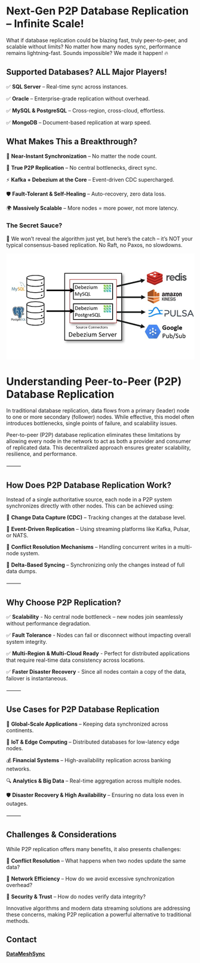 
# Next-Gen P2P Database Replication – Infinite Scale!

What if database replication could be blazing fast, truly peer-to-peer, and scalable without limits? No matter how many nodes sync, performance remains lightning-fast. Sounds impossible? We made it happen! 🔥

## Supported Databases? ALL Major Players!

✅ **SQL Server** – Real-time sync across instances.

✅ **Oracle** – Enterprise-grade replication without overhead.

✅ **MySQL & PostgreSQL** – Cross-region, cross-cloud, effortless.

✅ **MongoDB** – Document-based replication at warp speed.

## What Makes This a Breakthrough?

🚀 **Near-Instant Synchronization** – No matter the node count.

🔗 **True P2P Replication** – No central bottlenecks, direct sync.

⚡ **Kafka + Debezium at the Core** – Event-driven CDC supercharged.

🛡️ **Fault-Tolerant & Self-Healing** – Auto-recovery, zero data loss.

🌍 **Massively Scalable** – More nodes = more power, not more latency.


### The Secret Sauce?

🔐 We won’t reveal the algorithm just yet, but here’s the catch – it’s NOT your typical consensus-based replication. No Raft, no Paxos, no slowdowns.

![image](images/IMG_0810.JPG)

# Understanding Peer-to-Peer (P2P) Database Replication

In traditional database replication, data flows from a primary (leader) node to one or more secondary (follower) nodes. While effective, this model often introduces bottlenecks, single points of failure, and scalability issues.

Peer-to-peer (P2P) database replication eliminates these limitations by allowing every node in the network to act as both a provider and consumer of replicated data. This decentralized approach ensures greater scalability, resilience, and performance.

⸻

## How Does P2P Database Replication Work?

Instead of a single authoritative source, each node in a P2P system synchronizes directly with other nodes. This can be achieved using:

🔹 **Change Data Capture (CDC)** – Tracking changes at the database level.

🔹 **Event-Driven Replication** – Using streaming platforms like Kafka, Pulsar, or NATS.

🔹 **Conflict Resolution Mechanisms** – Handling concurrent writes in a multi-node system.

🔹 **Delta-Based Syncing** – Synchronizing only the changes instead of full data dumps.


⸻

## Why Choose P2P Replication?

✅ **Scalability** - No central node bottleneck – new nodes join seamlessly without performance degradation.

✅ **Fault Tolerance** - Nodes can fail or disconnect without impacting overall system integrity.

✅ **Multi-Region & Multi-Cloud Ready** - Perfect for distributed applications that require real-time data consistency across locations.

✅ **Faster Disaster Recovery** - Since all nodes contain a copy of the data, failover is instantaneous.

⸻

## Use Cases for P2P Database Replication

🚀 **Global-Scale Applications** – Keeping data synchronized across continents.

📡 **IoT & Edge Computing** – Distributed databases for low-latency edge nodes.

💰 **Financial Systems** – High-availability replication across banking networks.

🔍 **Analytics & Big Data** – Real-time aggregation across multiple nodes.

🛡️ **Disaster Recovery & High Availability** – Ensuring no data loss even in outages.

⸻

## Challenges & Considerations

While P2P replication offers many benefits, it also presents challenges:

🔹 **Conflict Resolution** – What happens when two nodes update the same data?

🔹 **Network Efficiency** – How do we avoid excessive synchronization overhead?

🔹 **Security & Trust** – How do nodes verify data integrity?

Innovative algorithms and modern data streaming solutions are addressing these concerns, making P2P replication a powerful alternative to traditional methods.

## Contact 

[**DataMeshSync**](mailto:engine@datameshsync.info)

